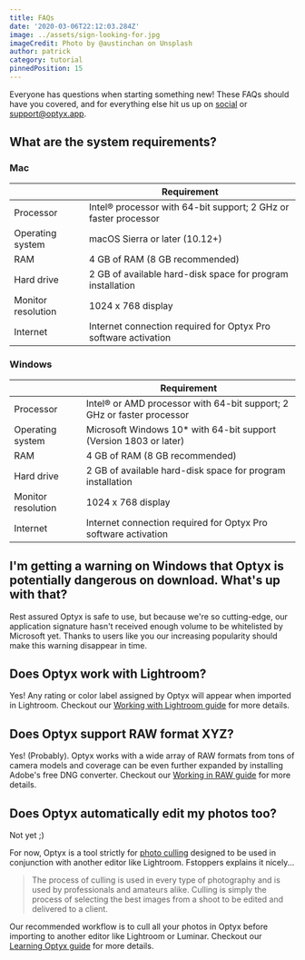 ```yaml
---
title: FAQs
date: '2020-03-06T22:12:03.284Z'
image: ../assets/sign-looking-for.jpg
imageCredit: Photo by @austinchan on Unsplash
author: patrick
category: tutorial
pinnedPosition: 15
---
```


Everyone has questions when starting something new! These FAQs should have you covered, and for everything else hit us up on [social](https://twitter.com/OptyxApp) or [support@optyx.app](mailto:support@optyx.app).

## What are the system requirements?

### Mac

|                    | Requirement                                                     |
| ------------------ | --------------------------------------------------------------- |
| Processor          | Intel® processor with 64-bit support; 2 GHz or faster processor |
| Operating system   | macOS Sierra or later (10.12+)                                  |
| RAM                | 4 GB of RAM (8 GB recommended)                                  |
| Hard drive         | 2 GB of available hard-disk space for program installation      |
| Monitor resolution | 1024 x 768 display                                              |
| Internet           | Internet connection required for Optyx Pro software activation  |

### Windows

|                    | Requirement                                                            |
| ------------------ | ---------------------------------------------------------------------- |
| Processor          | Intel® or AMD processor with 64-bit support; 2 GHz or faster processor |
| Operating system   | Microsoft Windows 10\* with 64-bit support (Version 1803 or later)     |
| RAM                | 4 GB of RAM (8 GB recommended)                                         |
| Hard drive         | 2 GB of available hard-disk space for program installation             |
| Monitor resolution | 1024 x 768 display                                                     |
| Internet           | Internet connection required for Optyx Pro software activation         |

## I'm getting a warning on Windows that Optyx is potentially dangerous on download. What's up with that?

Rest assured Optyx is safe to use, but because we're so cutting-edge, our application signature hasn't received enough volume to be whitelisted by Microsoft yet. Thanks to users like you our increasing popularity should make this warning disappear in time.

## Does Optyx work with Lightroom?

Yes! Any rating or color label assigned by Optyx will appear when imported in Lightroom. Checkout our [Working with Lightroom guide](/tutorials/working-with-lightroom/) for more details.

## Does Optyx support RAW format XYZ?

Yes! (Probably). Optyx works with a wide array of RAW formats from tons of camera models and coverage can be even further expanded by installing Adobe's free DNG converter. Checkout our [Working in RAW guide](/tutorials/working-in-raw/) for more details.

## Does Optyx automatically edit my photos too?

Not yet ;)

For now, Optyx is a tool strictly for [photo culling](https://fstoppers.com/education/beginners-guide-culling-and-why-we-do-it-89324) designed to be used in conjunction with another editor like Lightroom. Fstoppers explains it nicely...

> The process of culling is used in every type of photography and is used by professionals and amateurs alike. Culling is simply the process of selecting the best images from a shoot to be edited and delivered to a client.

Our recommended workflow is to cull all your photos in Optyx before importing to another editor like Lightroom or Luminar. Checkout our [Learning Optyx guide](/tutorials/learning-optyx/) for more details.
